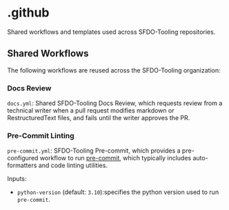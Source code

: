 # .github
Shared workflows and templates used across SFDO-Tooling repositories.

## Shared Workflows

The following workflows are reused across the SFDO-Tooling organization:

### Docs Review
`docs.yml`: Shared SFDO-Tooling Docs Review, which requests review from a technical writer when a pull request modifies markdown or RestructuredText files, and fails until the writer approves the PR.

### Pre-Commit Linting
`pre-commit.yml`: SFDO-Tooling Pre-commit, which provides a pre-configured workflow to run [pre-commit](https://pre-commit.com/index.html), which typically includes auto-formatters and code linting utilities.

Inputs:
  - `python-version` (default: `3.10`):specifies the python version used to run `pre-commit`.


